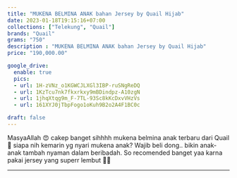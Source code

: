```yaml
---
title: "MUKENA BELMINA ANAK bahan Jersey by Quail Hijab"
date: 2023-01-18T19:15:16+07:00
collections: ["Telekung", "Quail"]
brands: "Quail"
grams: "750"
description : "MUKENA BELMINA ANAK bahan Jersey by Quail Hijab"
price: "190,000.00"

google_drive:
  enable: true
  pics:
  - url: 1H-zVNz_o1KGWCJLXGl3IBP-ruSNgReDQ
  - url: 1KzTcu7nk7fkxrkxy9mBDindpz-A10zgN
  - url: 1jhqXtqg9m_F-7TL-93Sc8kKcDxvVHzVs
  - url: 161XYJ0jTbpFogo1oKuh9B2o2A4F1BC0c

draft: false
---
```


MasyaAllah 😍 cakep banget sihhhh mukena belmina anak terbaru dari Quail 🥰 siapa nih kemarin yg nyari mukena anak? Wajib beli dong.. bikin anak-anak tambah nyaman dalam beribadah. So recomended banget yaa karna pakai jersey yang superr lembut 👌🏻

----     
 
